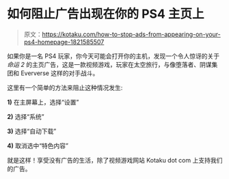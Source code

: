 # 如何阻止广告出现在你的 PS4 主页上

> 原文：<https://kotaku.com/how-to-stop-ads-from-appearing-on-your-ps4-homepage-1821585507>

如果你是一名 PS4 玩家，你今天可能会打开你的主机，发现一个令人惊讶的关于*命运 2* 的主页广告，这是一款视频游戏，玩家在太空旅行，与像堕落者、阴谋集团和 Eververse 这样的对手战斗。



这里有一个简单的方法来阻止这种情况发生:

**1)** 在主屏幕上，选择“设置”

**2)** 选择“系统”

**3)** 选择“自动下载”

**4)** 取消选中“特色内容”

就是这样！享受没有广告的生活，除了视频游戏网站 Kotaku dot com 上支持我们的广告。